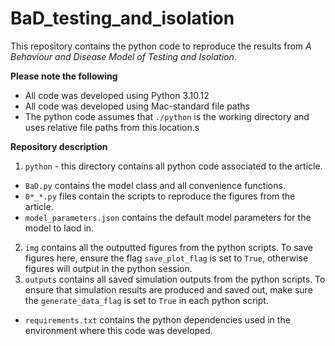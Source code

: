 # BaD_testing_and_isolation
This repository contains the python code to reproduce the results from *A Behaviour and Disease Model of Testing and Isolation*.

**Please note the following**

- All code was developed using Python 3.10.12
- All code was developed using Mac-standard file paths
- The python code assumes that `./python` is the working directory and uses relative file paths from this location.s

**Repository description**

1. `python` - this directory contains all python code associated to the article.
  - `BaD.py` contains the model class and all convenience functions.
  - `0*_*.py` files contain the scripts to reproduce the figures from the article.
  - `model_parameters.json` contains the default model parameters for the model to laod in.
2. `img` contains all the outputted figures from the python scripts.  To save figures here, ensure the flag `save_plot_flag` is set to `True`, otherwise figures will output in the python session.
3. `outputs` contains all saved simulation outputs from the python scripts.  To ensure that simulation results are produced and saved out, make sure the `generate_data_flag` is set to `True` in each python script.
- `requirements.txt` contains the python dependencies used in the environment where this code was developed.
